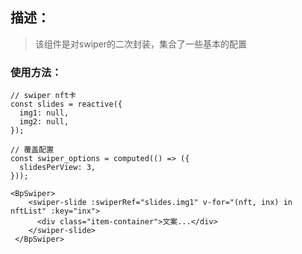 ## 描述：

> 该组件是对swiper的二次封装，集合了一些基本的配置

### 使用方法：

```vue
// swiper nft卡
const slides = reactive({
  img1: null,
  img2: null,
});

// 覆盖配置
const swiper_options = computed(() => ({
  slidesPerView: 3,
}));

<BpSwiper>
    <swiper-slide :swiperRef="slides.img1" v-for="(nft, inx) in nftList" :key="inx">
      <div class="item-container">文案...</div>
    </swiper-slide>
 </BpSwiper>
```



